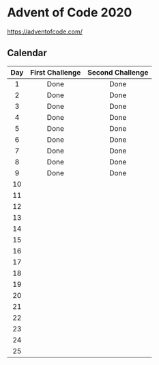 # Advent of Code 2020

https://adventofcode.com/

## Calendar

Day | First Challenge | Second Challenge
:-: | :-------------: | :--------------:
1   | Done            | Done
2   | Done            | Done
3   | Done            | Done
4   | Done            | Done
5   | Done            | Done
6   | Done            | Done
7   | Done            | Done
8   | Done            | Done
9   | Done            | Done
10  |
11  |
12  |
13  |
14  |
15  |
16  |
17  |
18  |
19  |
20  |
21  |
22  |
23  |
24  |
25  |
